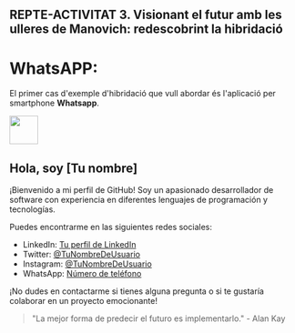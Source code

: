 ## REPTE-ACTIVITAT 3. Visionant el futur amb les ulleres de Manovich: redescobrint la hibridació
# WhatsAPP:

El primer cas d'exemple d'hibridació que vull abordar és l'aplicació per smartphone **Whatsapp**. 

<img src="https://raw.githubusercontent.com/FortAwesome/Font-Awesome/6.x/svgs/solid/crown.svg" width="50" height="50">


## Hola, soy [Tu nombre]

¡Bienvenido a mi perfil de GitHub! Soy un apasionado desarrollador de software con experiencia en diferentes lenguajes de programación y tecnologías.

Puedes encontrarme en las siguientes redes sociales:

- LinkedIn: [Tu perfil de LinkedIn](URL_de_tu_perfil)
- Twitter: [@TuNombreDeUsuario](https://twitter.com/TuNombreDeUsuario)
- Instagram: [@TuNombreDeUsuario](https://www.instagram.com/TuNombreDeUsuario)
- WhatsApp: [Número de teléfono](https://wa.me/XXXXXXXXXX)

¡No dudes en contactarme si tienes alguna pregunta o si te gustaría colaborar en un proyecto emocionante!

> "La mejor forma de predecir el futuro es implementarlo." - Alan Kay
